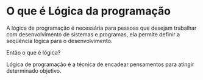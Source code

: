 # O  que é Lógica da programação



A lógica de programação é necessária para pessoas que desejam trabalhar com desenvolvimento de sistemas e programas, ela permite definir a seqüência lógica para o desenvolvimento. 

Então o que é lógica?

Lógica de programação é a técnica de encadear pensamentos para atingir determinado objetivo.

